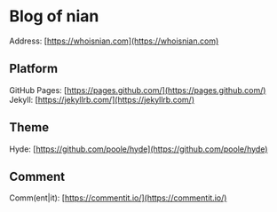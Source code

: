 # Blog of nian
Address: [https://whoisnian.com](https://whoisnian.com)  

## Platform
GitHub Pages: [https://pages.github.com/](https://pages.github.com/)  
Jekyll: [https://jekyllrb.com/](https://jekyllrb.com/)  

## Theme
Hyde: [https://github.com/poole/hyde](https://github.com/poole/hyde)  

## Comment
Comm(ent|it): [https://commentit.io/](https://commentit.io/)  
